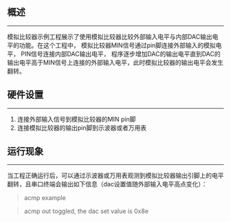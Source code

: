 ## 概述
***
模拟比较器示例工程展示了使用模拟比较器比较外部输入电平与内部DAC输出电平的功能。在这个工程中， 模拟比较器MIN信号通过pin脚连接外部输入的模拟电平， PIN信号连接内部DAC输出电平， 程序逐步增加DAC的输出电平直到DAC的输出电平高于MIN信号上连接的外部输入电平，此时模拟比较器的输出电平会发生翻转。

## 硬件设置
***
1. 连接外部输入信号到模拟比较器的MIN pin脚
2. 连接模拟比较器的输出pin脚到示波器或者万用表


## 运行现象
***
当工程正确运行后，可以通过示波器或万用表观测到模拟比较器输出引脚上的电平翻转，且串口终端会输出如下信息（dac设置值随外部输入电平高点变化）：
> acmp example

> acmp out toggled, the dac set value is 0x8e


